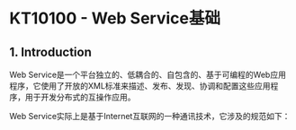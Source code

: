 # KT10100 - Web Service基础

## 1. Introduction

Web Service是一个平台独立的、低耦合的、自包含的、基于可编程的Web应用程序，它使用了开放的XML标准来描述、发布、发现、协调和配置这些应用程序，用于开发分布式的互操作应用。

Web Service实际上是基于Internet互联网的一种通讯技术，它涉及的规范如下：



